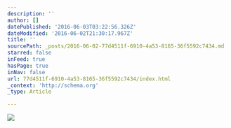 ```yaml
---
description: ''
author: []
datePublished: '2016-06-03T03:22:56.326Z'
dateModified: '2016-06-02T21:30:17.967Z'
title: ''
sourcePath: _posts/2016-06-02-77d4511f-6910-4a53-8165-36f5592c7434.md
starred: false
inFeed: true
hasPage: true
inNav: false
url: 77d4511f-6910-4a53-8165-36f5592c7434/index.html
_context: 'http://schema.org'
_type: Article

---
```

![](https://the-grid-user-content.s3-us-west-2.amazonaws.com/9c3f8653-e218-41f5-a71f-f0498f1050f7.jpg)